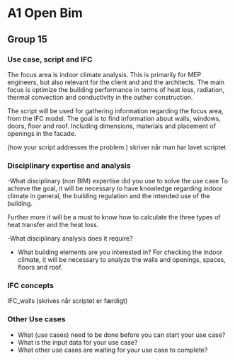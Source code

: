 # A1 Open Bim
## Group 15

### Use case, script and IFC
The focus area is indoor climate analysis. This is primarily for MEP engineers, but also relevant for the client and and the architects.
The main focus is optimize the building performance in terms of heat loss, radiation, thermal convection and conductivity in the outher construction. 

The script will be used for gathering information regarding the focus area, from the IFC model. The goal is to find information about walls, windows, doors, floor and roof. Including dimensions, materials and placement of openings in the facade. 

(how your script addresses the problem.) skriver når man har lavet scriptet 

### Disciplinary expertise and analysis 

-What disciplinary (non BIM) expertise did you use to solve the use case
To achieve the goal, it will be necessary to have knowledge regarding indoor climate in general, the building regulation and the intended use of the building.

Further more it will be a must to know how to calculate the three types of heat transfer and the heat loss.

-What disciplinary analysis does it require?


- What building elements are you interested in?
For checking the indoor climate, it will be necessary to analyze the walls and openings, spaces, floors and roof.

### IFC concepts

IFC_walls
(skrives når scriptet er færdigt)

### Other Use cases
- What (use cases) need to be done before you can start your use case?
- What is the input data for your use case?
- What other use cases are waiting for your use case to complete?


